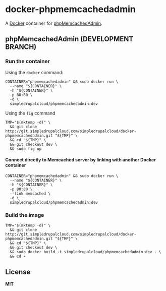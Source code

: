# docker-phpmemcachedadmin

A [Docker](https://docker.com/) container for [phpMemcachedAdmin](https://code.google.com/p/phpmemcacheadmin/).

## phpMemcachedAdmin (DEVELOPMENT BRANCH)

### Run the container

Using the `docker` command:

    CONTAINER="phpmemcachedadmin" && sudo docker run \
      --name "${CONTAINER}" \
      -h "${CONTAINER}" \
      -p 80:80 \
      -d \
      simpledrupalcloud/phpmemcachedadmin:dev

Using the `fig` command

    TMP="$(mktemp -d)" \
      && git clone http://git.simpledrupalcloud.com/simpledrupalcloud/docker-phpmemcachedadmin.git "${TMP}" \
      && cd "${TMP}" \
      && git checkout dev \
      && sudo fig up

#### Connect directly to Memcached server by linking with another Docker container

    CONTAINER="phpmemcachedadmin" && sudo docker run \
      --name "${CONTAINER}" \
      -h "${CONTAINER}" \
      -p 80:80 \
      --link memcached \
      -d \
      simpledrupalcloud/phpmemcachedadmin:dev

### Build the image

    TMP="$(mktemp -d)" \
      && git clone http://git.simpledrupalcloud.com/simpledrupalcloud/docker-phpmemcachedadmin.git "${TMP}" \
      && cd "${TMP}" \
      && git checkout dev \
      && sudo docker build -t simpledrupalcloud/phpmemcachedadmin:dev . \
      && cd -
      
## License

**MIT**
